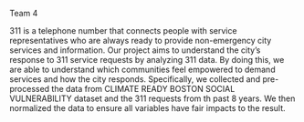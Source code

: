 Team 4

311 is a telephone number that connects people with service representatives who are always ready to provide non-emergency city services and information. Our project aims to understand the city’s response to 311 service requests by analyzing 311 data. By doing this, we are able to understand which communities feel empowered to demand services and how the city responds. Specifically, we collected and pre-processed the data from CLIMATE READY BOSTON SOCIAL VULNERABILITY dataset and the 311 requests from th past 8 years. We then normalized the data to ensure all variables have fair impacts to the result.
